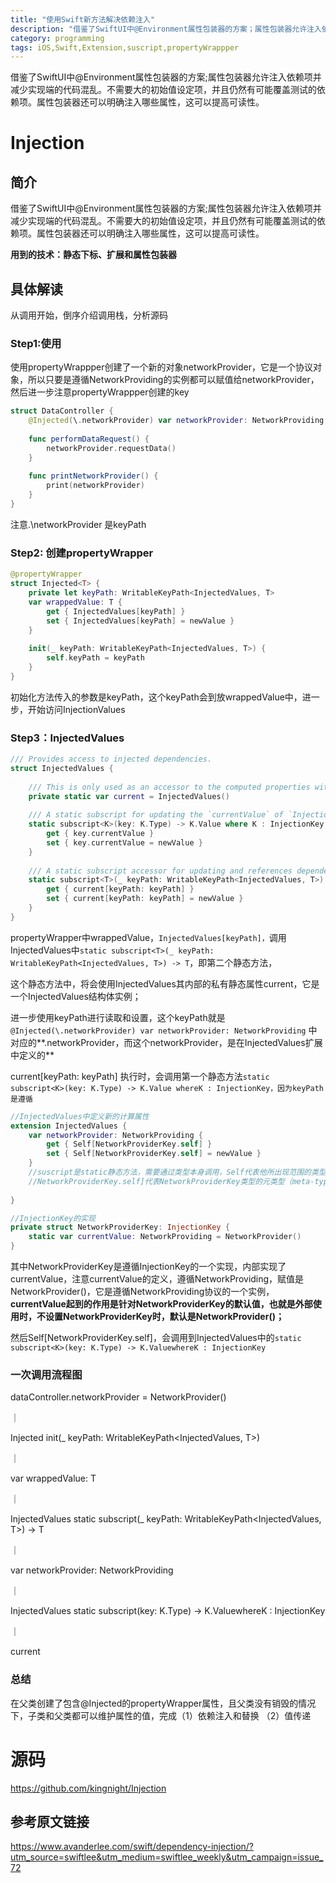 ```yaml
---
title: "使用Swift新方法解决依赖注入"
description: "借鉴了SwiftUI中@Environment属性包装器的方案；属性包装器允许注入依赖项并减少实现端的代码混乱。不需要大的初始值设定项，并且仍然有可能覆盖测试的依赖项。属性包装器还可以明确注入哪些属性，这可以提高可读性。"
category: programming
tags: iOS,Swift,Extension,suscript,propertyWrappper
---
```


借鉴了SwiftUI中@Environment属性包装器的方案;属性包装器允许注入依赖项并减少实现端的代码混乱。不需要大的初始值设定项，并且仍然有可能覆盖测试的依赖项。属性包装器还可以明确注入哪些属性，这可以提高可读性。

# Injection

简介
--

借鉴了SwiftUI中@Environment属性包装器的方案;属性包装器允许注入依赖项并减少实现端的代码混乱。不需要大的初始值设定项，并且仍然有可能覆盖测试的依赖项。属性包装器还可以明确注入哪些属性，这可以提高可读性。

**用到的技术：静态下标、扩展和属性包装器**

具体解读
----

从调用开始，倒序介绍调用栈，分析源码

### **Step1:使用**

使用propertyWrappper创建了一个新的对象networkProvider，它是一个协议对象，所以只要是遵循NetworkProviding的实例都可以赋值给networkProvider，然后进一步注意propertyWrappper创建的key

```swift
struct DataController {
    @Injected(\.networkProvider) var networkProvider: NetworkProviding
    
    func performDataRequest() {
        networkProvider.requestData()
    }
    
    func printNetworkProvider() {
        print(networkProvider)
    }
}
```

注意\.\networkProvider 是keyPath

### Step2: 创建propertyWrapper

```swift
@propertyWrapper
struct Injected<T> {
    private let keyPath: WritableKeyPath<InjectedValues, T>
    var wrappedValue: T {
        get { InjectedValues[keyPath] }
        set { InjectedValues[keyPath] = newValue }
    }
    
    init(_ keyPath: WritableKeyPath<InjectedValues, T>) {
        self.keyPath = keyPath
    }
}
```

初始化方法传入的参数是keyPath，这个keyPath会到放wrappedValue中，进一步，开始访问InjectionValues

### Step3：InjectedValues

```swift
/// Provides access to injected dependencies.
struct InjectedValues {
    
    /// This is only used as an accessor to the computed properties within extensions of `InjectedValues`.
    private static var current = InjectedValues()
    
    /// A static subscript for updating the `currentValue` of `InjectionKey` instances.
    static subscript<K>(key: K.Type) -> K.Value where K : InjectionKey {
        get { key.currentValue }
        set { key.currentValue = newValue }
    }
    
    /// A static subscript accessor for updating and references dependencies directly.
    static subscript<T>(_ keyPath: WritableKeyPath<InjectedValues, T>) -> T {
        get { current[keyPath: keyPath] }
        set { current[keyPath: keyPath] = newValue }
    }
}
```



propertyWrapper中wrappedValue，`InjectedValues[keyPath]，`调用InjectedValues中`static subscript<T>(_ keyPath: WritableKeyPath<InjectedValues, T>) -> T`，即第二个静态方法，

这个静态方法中，将会使用InjectedValues其内部的私有静态属性current，它是一个InjectedValues结构体实例；

进一步使用keyPath进行读取和设置，这个keyPath就是`@Injected(\.networkProvider) var networkProvider: NetworkProviding` 中对应的**\.networkProvider，而这个networkProvider，是在InjectedValues扩展中定义的**

current[keyPath: keyPath] 执行时，会调用第一个静态方法`static subscript<K>(key: K.Type) -> K.Value whereK : InjectionKey，因为keyPath是遵循`

```swift
//InjectedValues中定义新的计算属性
extension InjectedValues {
    var networkProvider: NetworkProviding {
        get { Self[NetworkProviderKey.self] }
        set { Self[NetworkProviderKey.self] = newValue }
    }
    //suscript是static静态方法，需要通过类型本身调用，Self代表他所出现范围的类型别名
    //NetworkProviderKey.self]代表NetworkProviderKey类型的元类型（meta-type），就是类型的类型，因为后面要使用类型的静态（static）方法，不能是类型实例，所以需要传元类型
    
}

//InjectionKey的实现
private struct NetworkProviderKey: InjectionKey {
    static var currentValue: NetworkProviding = NetworkProvider()
}
```



其中NetworkProviderKey是遵循InjectionKey的一个实现，内部实现了currentValue，注意currentValue的定义，遵循NetworkProviding，赋值是NetworkProvider()，它是遵循NetworkProviding协议的一个实例，**currentValue起到的作用是针对NetworkProviderKey的默认值，也就是外部使用时，不设置NetworkProviderKey时，默认是NetworkProvider()；**

然后Self[NetworkProviderKey.self]，会调用到InjectedValues中的`static subscript<K>(key: K.Type) -> K.ValuewhereK : InjectionKey`

### 一次调用流程图

dataController.networkProvider = NetworkProvider()

｜

Injected init(_ keyPath: WritableKeyPath<InjectedValues, T>)

｜

var wrappedValue: T

｜

InjectedValues static subscript<T>(_ keyPath: WritableKeyPath<InjectedValues, T>) -> T

｜

var networkProvider: NetworkProviding

｜

InjectedValues static subscript<K>(key: K.Type) -> K.ValuewhereK : InjectionKey

｜

current

### 总结

在父类创建了包含@Injected的propertyWrapper属性，且父类没有销毁的情况下，子类和父类都可以维护属性的值，完成（1）依赖注入和替换 （2）值传递


# 源码
https://github.com/kingnight/Injection

参考原文链接
------

<https://www.avanderlee.com/swift/dependency-injection/?utm_source=swiftlee&utm_medium=swiftlee_weekly&utm_campaign=issue_72>
